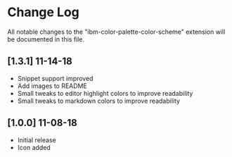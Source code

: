 # Change Log

All notable changes to the "ibm-color-palette-color-scheme" extension will be documented in this file.

## [1.3.1] 11-14-18

- Snippet support improved
- Add images to README
- Small tweaks to editor highlight colors to improve readability
- Small tweaks to markdown colors to improve readability

## [1.0.0] 11-08-18

- Initial release
- Icon added
